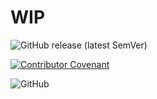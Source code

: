 # WIP

![GitHub release (latest SemVer)](https://img.shields.io/github/v/release/VitorNoVictor/fork-news)

[![Contributor Covenant](https://img.shields.io/badge/Contributor%20Covenant-v2.0%20adopted-ff69b4.svg)](CODE_OF_CONDUCT.md)

![GitHub](https://img.shields.io/github/license/VitorNoVictor/fork-news)

